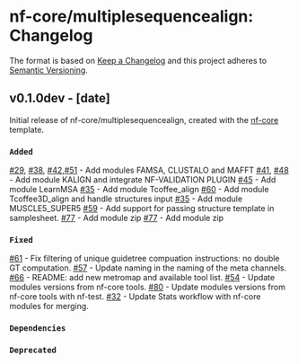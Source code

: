 # nf-core/multiplesequencealign: Changelog

The format is based on [Keep a Changelog](https://keepachangelog.com/en/1.0.0/)
and this project adheres to [Semantic Versioning](https://semver.org/spec/v2.0.0.html).

## v0.1.0dev - [date]

Initial release of nf-core/multiplesequencealign, created with the [nf-core](https://nf-co.re/) template.

### `Added`

[#29](https://github.com/nf-core/multiplesequencealign/issues/29), [#38](https://github.com/nf-core/multiplesequencealign/issues/38), [#42](https://github.com/nf-core/multiplesequencealign/issues/42),[#51](https://github.com/nf-core/multiplesequencealign/issues/51) - Add modules FAMSA, CLUSTALO and MAFFT
[#41](https://github.com/nf-core/multiplesequencealign/issues/41), [#48](https://github.com/nf-core/multiplesequencealign/issues/48) - Add module KALIGN and integrate NF-VALIDATION PLUGIN
[#45](https://github.com/nf-core/multiplesequencealign/issues/45) - Add module LearnMSA
[#35](https://github.com/nf-core/multiplesequencealign/issues/35) - Add module Tcoffee_align
[#60](https://github.com/nf-core/multiplesequencealign/issues/60) - Add module Tcoffee3D_align and handle structures input
[#35](https://github.com/nf-core/multiplesequencealign/issues/35) - Add module MUSCLE5_SUPER5
[#59](https://github.com/nf-core/multiplesequencealign/issues/59) - Add support for passing structure template in samplesheet.
[#77](https://github.com/nf-core/multiplesequencealign/issues/77) - Add module zip
[#77](https://github.com/nf-core/multiplesequencealign/issues/77) - Add module zip

### `Fixed`

[#61](https://github.com/nf-core/multiplesequencealign/issues/61) - Fix filtering of unique guidetree compuation instructions: no double GT computation.
[#57](https://github.com/nf-core/multiplesequencealign/issues/57) - Update naming in the naming of the meta channels.
[#66](https://github.com/nf-core/multiplesequencealign/issues/66) - README: add new metromap and available tool list.
[#54](https://github.com/nf-core/multiplesequencealign/issues/54) - Update modules versions from nf-core tools.
[#80](https://github.com/nf-core/multiplesequencealign/pull/80)   - Update modules versions from nf-core tools with nf-test.
[#32](https://github.com/nf-core/multiplesequencealign/issues/32) - Update Stats workflow with nf-core modules for merging.

### `Dependencies`

### `Deprecated`
